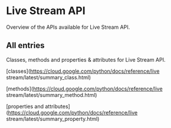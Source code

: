 [
This is a templated file. Adding content to this file may result in it being
reverted. Instead, if you want to place additional content, create an
"overview_content.md" file in `docs/` directory. The Sphinx tool will
pick up on the content and merge the content.
]: #

# Live Stream API

Overview of the APIs available for Live Stream API.

## All entries

Classes, methods and properties & attributes for
Live Stream API.

[classes](https://cloud.google.com/python/docs/reference/live stream/latest/summary_class.html)

[methods](https://cloud.google.com/python/docs/reference/live stream/latest/summary_method.html)

[properties and
attributes](https://cloud.google.com/python/docs/reference/live stream/latest/summary_property.html)
